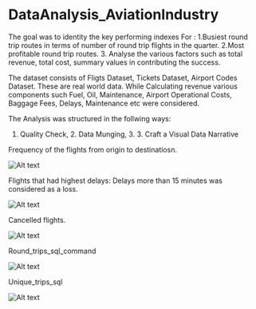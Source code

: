 # DataAnalysis_AviationIndustry

The goal was to identity the key performing indexes For :
1.Busiest round trip routes in terms of number of round trip flights in the quarter. 
2.Most profitable round trip routes.
3. Analyse the various factors such as total revenue, total cost, summary values in contributing the success.

The dataset consists of Fligts Dataset, Tickets Dataset, Airport Codes Dataset. These are real world data.
While Calculating revenue various components such Fuel, Oil, Maintenance, Airport Operational Costs, Baggage Fees, Delays, Maintenance etc were considered.

The Analysis was structured in the follwing ways:
1.	Quality Check, 2.	Data Munging, 3. 3.	Craft a Visual Data Narrative

Frequency of the flights from origin to destinatiosn.

![Alt text](https://github.com/ShazzAbhishek/DataAnalysis_AviationIndustry_PostgreSQL_Pandas/blob/main/Frequency_of_source_destination.png)


Flights that had highest delays: Delays more than 15 minutes was considered as a loss. 

![Alt text](https://github.com/ShazzAbhishek/DataAnalysis_AviationIndustry_PostgreSQL_Pandas/blob/main/Delays.png)


 Cancelled flights.
 
 ![Alt text](https://github.com/ShazzAbhishek/DataAnalysis_AviationIndustry_PostgreSQL_Pandas/blob/main/cancelled.png)


 Round_trips_sql_command
 
 ![Alt text](https://github.com/ShazzAbhishek/DataAnalysis_AviationIndustry_PostgreSQL_Pandas/blob/main/round_trip_Calculation_sql.png)
 
 
 Unique_trips_sql
 
 ![Alt text](https://github.com/ShazzAbhishek/DataAnalysis_AviationIndustry_PostgreSQL_Pandas/blob/main/unique_trips_sql.png)
 











